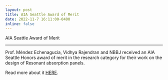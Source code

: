 ```yaml
---
layout: post
title: AIA Seattle Award of Merit
date: 2022-11-7 16:11:00-0400
inline: false
---
```



AIA Seattle Award of Merit


***

Prof. Méndez Echenagucia, Vidhya Rajendran and NBBJ received an AIA Seattle Honors award of merit in the research category for their work on the design of Resonant absorption panels.


Read more about it <a href="https://aiaseattle.submittable.com/gallery/160caa80-db44-4de7-8fb6-81375d5115ae/32473327/">HERE</a>.